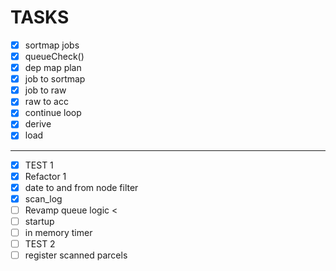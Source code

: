 # TASKS

- [X] sortmap jobs 
- [X] queueCheck()
- [X] dep map plan 
- [X] job to sortmap 
- [X] job to raw
- [X] raw to acc
- [X] continue loop
- [X] derive
- [X] load
---
- [X] TEST 1
- [X] Refactor 1
- [X] date to and from node filter
- [X] scan_log
- [ ] Revamp queue logic < 
- [ ] startup 
- [ ] in memory timer
- [ ] TEST 2
- [ ] register scanned parcels
